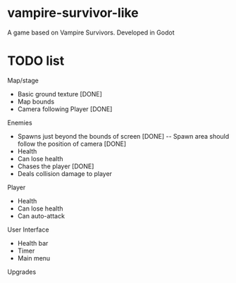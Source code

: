 # vampire-survivor-like
A game based on Vampire Survivors. Developed in Godot

# TODO list

Map/stage
- Basic ground texture [DONE]
- Map bounds
- Camera following Player [DONE]

Enemies
- Spawns just beyond the bounds of screen [DONE]
-- Spawn area should follow the position of camera [DONE]
- Health
- Can lose health
- Chases the player [DONE]
- Deals collision damage to player

Player
- Health
- Can lose health
- Can auto-attack

User Interface
- Health bar
- Timer
- Main menu

Upgrades
